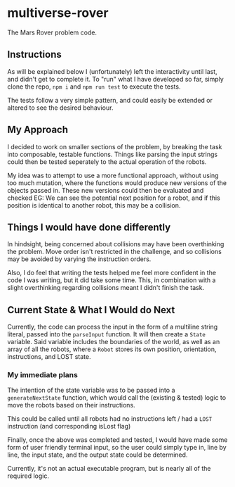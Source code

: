 # multiverse-rover
The Mars Rover problem code.

## Instructions
As will be explained below I (unfortunately) left the interactivity until last, and didn't get to complete it. To "run" what I have developed so far, simply clone the repo, `npm i` and `npm run test` to execute the tests.

The tests follow a very simple pattern, and could easily be extended or altered to see the desired behaviour.

## My Approach
I decided to work on smaller sections of the problem, by breaking the task into composable, testable functions. Things like parsing the input strings could then be tested seperately to the actual operation of the robots.

My idea was to attempt to use a more functional approach, without using too much mutation, where the functions would produce new versions of the objects passed in. These new versions could then be evaluated and checked EG: We can see the potential next position for a robot, and if this position is identical to another robot, this may be a collision.

## Things I would have done differently

In hindsight, being concerned about collisions may have been overthinking the problem. Move order isn't restricted in the challenge, and so collisions may be avoided by varying the instruction orders.

Also, I do feel that writing the tests helped me feel more confident in the code I was writing, but it did take some time. This, in combination with a slight overthinking regarding collisions meant I didn't finish the task.

## Current State & What I Would do Next
Currently, the code can process the input in the form of a multiline string literal, passed into the `parseInput` function. It will then create a `State` variable. Said variable includes the boundaries of the world, as well as an array of all the robots, where a `Robot` stores its own position, orientation, instructions, and LOST state.

### My immediate plans
The intention of the state variable was to be passed into a `generateNextState` function, which would call the (existing & tested) logic to move the robots based on their instructions.

This could be called until all robots had no instructions left / had a `LOST` instruction (and corresponding isLost flag)

Finally, once the above was completed and tested, I would have made some form of user friendly terminal input, so the user could simply type in, line by line, the input state, and the output state could be determined.

Currently, it's not an actual executable program, but is nearly all of the required logic.
